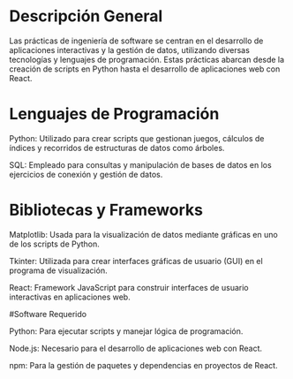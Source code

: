 # Descripción General
Las prácticas de ingeniería de software se centran en el desarrollo de aplicaciones interactivas y la gestión de datos, utilizando diversas tecnologías y lenguajes de programación. Estas prácticas abarcan desde la creación de scripts en Python hasta el desarrollo de aplicaciones web con React.

# Lenguajes de Programación
Python: Utilizado para crear scripts que gestionan juegos, cálculos de índices y recorridos de estructuras de datos como árboles.

SQL: Empleado para consultas y manipulación de bases de datos en los ejercicios de conexión y gestión de datos.

# Bibliotecas y Frameworks
Matplotlib: Usada para la visualización de datos mediante gráficas en uno de los scripts de Python.

Tkinter: Utilizada para crear interfaces gráficas de usuario (GUI) en el programa de visualización.

React: Framework JavaScript para construir interfaces de usuario interactivas en aplicaciones web.

#Software Requerido

Python: Para ejecutar scripts y manejar lógica de programación.

Node.js: Necesario para el desarrollo de aplicaciones web con React.

npm: Para la gestión de paquetes y dependencias en proyectos de React.
